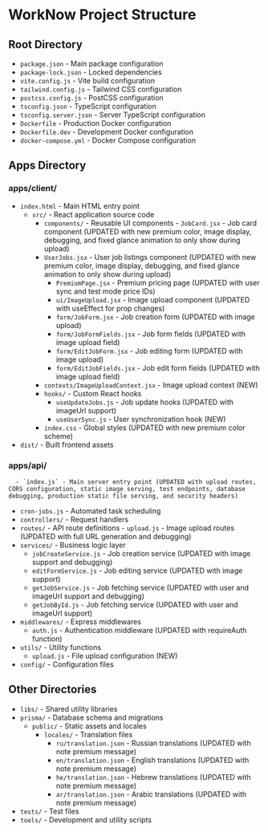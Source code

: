 # WorkNow Project Structure

## Root Directory
- `package.json` - Main package configuration
- `package-lock.json` - Locked dependencies
- `vite.config.js` - Vite build configuration
- `tailwind.config.js` - Tailwind CSS configuration
- `postcss.config.js` - PostCSS configuration
- `tsconfig.json` - TypeScript configuration
- `tsconfig.server.json` - Server TypeScript configuration
- `Dockerfile` - Production Docker configuration
- `Dockerfile.dev` - Development Docker configuration
- `docker-compose.yml` - Docker Compose configuration

## Apps Directory
### apps/client/
- `index.html` - Main HTML entry point
  - `src/` - React application source code
    - `components/` - Reusable UI components
          - `JobCard.jsx` - Job card component (UPDATED with new premium color, image display, debugging, and fixed glance animation to only show during upload)
    - `UserJobs.jsx` - User job listings component (UPDATED with new premium color, image display, debugging, and fixed glance animation to only show during upload)
      - `PremiumPage.jsx` - Premium pricing page (UPDATED with user sync and test mode price IDs)
      - `ui/ImageUpload.jsx` - Image upload component (UPDATED with useEffect for prop changes)
      - `form/JobForm.jsx` - Job creation form (UPDATED with image upload)
      - `form/JobFormFields.jsx` - Job form fields (UPDATED with image upload field)
      - `form/EditJobForm.jsx` - Job editing form (UPDATED with image upload)
      - `form/EditJobFields.jsx` - Job edit form fields (UPDATED with image upload field)
    - `contexts/ImageUploadContext.jsx` - Image upload context (NEW)
    - `hooks/` - Custom React hooks
      - `useUpdateJobs.js` - Job update hooks (UPDATED with imageUrl support)
      - `useUserSync.js` - User synchronization hook (NEW)
    - `index.css` - Global styles (UPDATED with new premium color scheme)
- `dist/` - Built frontend assets

### apps/api/
      - `index.js` - Main server entry point (UPDATED with upload routes, CORS configuration, static image serving, test endpoints, database debugging, production static file serving, and security headers)
- `cron-jobs.js` - Automated task scheduling
- `controllers/` - Request handlers
- `routes/` - API route definitions
        - `upload.js` - Image upload routes (UPDATED with full URL generation and debugging)
- `services/` - Business logic layer
  - `jobCreateService.js` - Job creation service (UPDATED with image support and debugging)
  - `editFormService.js` - Job editing service (UPDATED with image support)
  - `getJobService.js` - Job fetching service (UPDATED with user and imageUrl support and debugging)
  - `getJobById.js` - Job fetching service (UPDATED with user and imageUrl support)
- `middlewares/` - Express middlewares
  - `auth.js` - Authentication middleware (UPDATED with requireAuth function)
- `utils/` - Utility functions
  - `upload.js` - File upload configuration (NEW)
- `config/` - Configuration files

## Other Directories
- `libs/` - Shared utility libraries
- `prisma/` - Database schema and migrations
  - `public/` - Static assets and locales
    - `locales/` - Translation files
      - `ru/translation.json` - Russian translations (UPDATED with note premium message)
      - `en/translation.json` - English translations (UPDATED with note premium message)
      - `he/translation.json` - Hebrew translations (UPDATED with note premium message)
      - `ar/translation.json` - Arabic translations (UPDATED with note premium message)
- `tests/` - Test files
- `tools/` - Development and utility scripts 